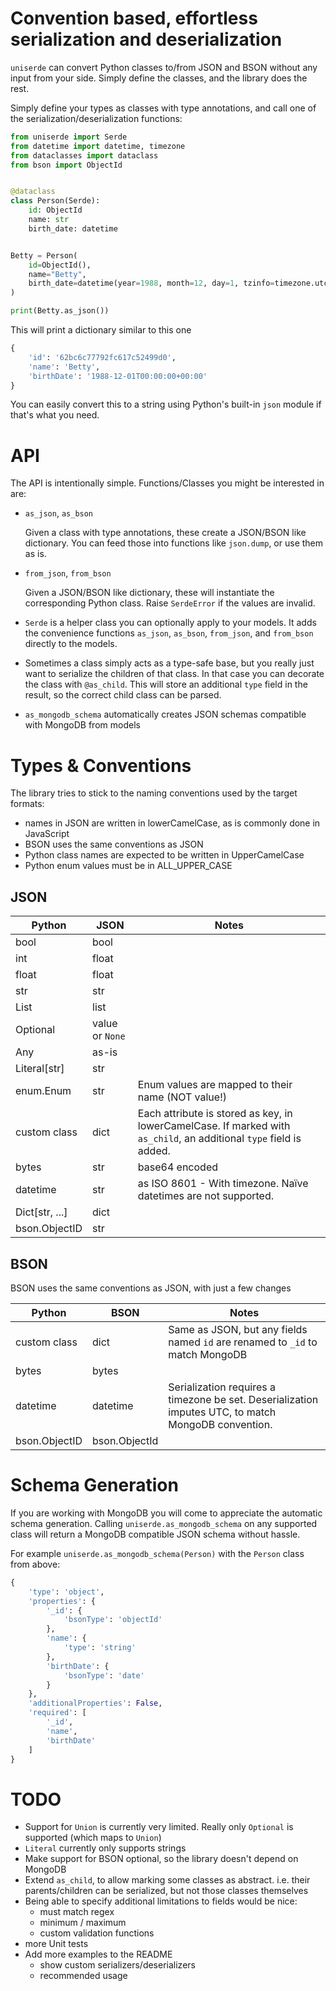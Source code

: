 # Convention based, effortless serialization and deserialization

`uniserde` can convert Python classes to/from JSON and BSON without any input
from your side. Simply define the classes, and the library does the rest.

Simply define your types as classes with type annotations, and call one of the
serialization/deserialization functions:

```py
from uniserde import Serde
from datetime import datetime, timezone
from dataclasses import dataclass
from bson import ObjectId


@dataclass
class Person(Serde):
    id: ObjectId
    name: str
    birth_date: datetime


Betty = Person(
    id=ObjectId(),
    name="Betty",
    birth_date=datetime(year=1988, month=12, day=1, tzinfo=timezone.utc),
)

print(Betty.as_json())
```

This will print a dictionary similar to this one

```py
{
    'id': '62bc6c77792fc617c52499d0',
    'name': 'Betty',
    'birthDate': '1988-12-01T00:00:00+00:00'
}
```

You can easily convert this to a string using Python's built-in `json` module if
that's what you need.

# API

The API is intentionally simple. Functions/Classes you might be interested in
are:

- `as_json`, `as_bson`

  Given a class with type annotations, these create a JSON/BSON like dictionary.
  You can feed those into functions like `json.dump`, or use them as is.

- `from_json`, `from_bson`

  Given a JSON/BSON like dictionary, these will instantiate the corresponding
  Python class. Raise `SerdeError` if the values are invalid.

- `Serde` is a helper class you can optionally apply to your models. It adds the
  convenience functions `as_json`, `as_bson`, `from_json`, and `from_bson`
  directly to the models.

- Sometimes a class simply acts as a type-safe base, but you really just want to
  serialize the children of that class. In that case you can decorate the class
  with `@as_child`. This will store an additional `type` field in the result, so
  the correct child class can be parsed.

- `as_mongodb_schema` automatically creates JSON schemas compatible with MongoDB
  from models

# Types & Conventions

The library tries to stick to the naming conventions used by the target formats:

- names in JSON are written in lowerCamelCase, as is commonly done in
  JavaScript
- BSON uses the same conventions as JSON
- Python class names are expected to be written in UpperCamelCase
- Python enum values must be in ALL_UPPER_CASE

## JSON

| Python         | JSON            | Notes                                                                                                               |
| -------------- | --------------- | ------------------------------------------------------------------------------------------------------------------- |
| bool           | bool            |
| int            | float           |
| float          | float           |
| str            | str             |
| List           | list            |
| Optional       | value or `None` |
| Any            | as-is           |
| Literal[str]   | str             |
| enum.Enum      | str             | Enum values are mapped to their name (NOT value!)                                                                   |
| custom class   | dict            | Each attribute is stored as key, in lowerCamelCase. If marked with `as_child`, an additional `type` field is added. |
| bytes          | str             | base64 encoded                                                                                                      |
| datetime       | str             | as ISO 8601 - With timezone. Naïve datetimes are not supported.                                                     |
| Dict[str, ...] | dict            |
| bson.ObjectID  | str             |

## BSON

BSON uses the same conventions as JSON, with just a few changes

| Python        | BSON          | Notes                                                                                               |
| ------------- | ------------- | -----------------------------------------------------------------------------                       |
| custom class  | dict          | Same as JSON, but any fields named `id` are renamed to `_id` to match MongoDB                       |
| bytes         | bytes         |
| datetime      | datetime      | Serialization requires a timezone be set. Deserialization imputes UTC, to match MongoDB convention. |
| bson.ObjectID | bson.ObjectId |

# Schema Generation

If you are working with MongoDB you will come to appreciate the automatic schema
generation. Calling `uniserde.as_mongodb_schema` on any supported class will return
a MongoDB compatible JSON schema without hassle.

For example `uniserde.as_mongodb_schema(Person)` with the `Person` class from above:

```py
{
    'type': 'object',
    'properties': {
        '_id': {
            'bsonType': 'objectId'
        },
        'name': {
            'type': 'string'
        },
        'birthDate': {
            'bsonType': 'date'
        }
    },
    'additionalProperties': False,
    'required': [
        '_id',
        'name',
        'birthDate'
    ]
}
```

# TODO

- Support for `Union` is currently very limited. Really only `Optional` is
  supported (which maps to `Union`)
- `Literal` currently only supports strings
- Make support for BSON optional, so the library doesn't depend on MongoDB
- Extend `as_child`, to allow marking some classes as abstract. i.e. their
  parents/children can be serialized, but not those classes themselves
- Being able to specify additional limitations to fields would be nice:
  - must match regex
  - minimum / maximum
  - custom validation functions
- more Unit tests
- Add more examples to the README
  - show custom serializers/deserializers
  - recommended usage
